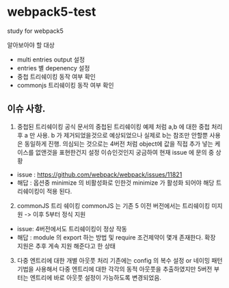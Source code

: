 # webpack5-test
study for webpack5

알아보아야 할 대상

* multi entries output 설정
* entries 별 depenency 설정
* 중첩 트리쉐이킹 동작 여부 확인
* commonjs 트리쉐이킹 동작 여부 확인

## 이슈 사항.
1. 중첩된 트리쉐이킹
공식 문서의 중첩된 트리쉐이킹 예제 처럼 a,b 에 대한 중첩 처리 후 a 만 사용. b 가 제거되었을것으로 예상되었으나 실제로 b는 참조만 안할뿐 사용은 동일하게 진행.
의심되는 것으로는 4버전 처럼 object에 값을 직접 추가 넣는 케이스를 없앤것을 표현한건지 설정 이슈인것인지 궁금하여 현재 issue 에 문의 중 상황

* issue : https://github.com/webpack/webpack/issues/11821
* 해답 : 옵션중 minimize 의 비활성화로 인한것 minimize 가 활성화 되어야 해당 트리쉐이킹이 적용 된다.

2. commonJS 트리 쉐이킹
commonJS 는 기존 5 이전 버전에서는 트리쉐이킹 미지원 -> 이후 5부터 정식 지원
* issue: 4버전에서도 트리쉐이킹이 정상 작동
* 해답 :  module 의 export 하는 방법 및 require 조건제약이 몇개 존재한다. 확장 지원은 추후 게속 지원 해준다고 한 상태

3. 다중 엔트리에 대한 개별 아웃풋 처리
기존에는 config 의 복수 설정 or 네이밍 패턴 기법을 사용해서 다중 엔트리에 대한 각각의 동적 아웃풋을 추출하였지만
5버전 부터는 엔트리에 바로 아웃풋 설정이 가능하도록 변경되었음.

